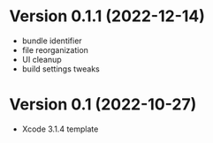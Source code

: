 Version 0.1.1 (2022-12-14)
=========================
 * bundle identifier
 * file reorganization
 * UI cleanup
 * build settings tweaks

Version 0.1 (2022-10-27)
=========================
 * Xcode 3.1.4 template

